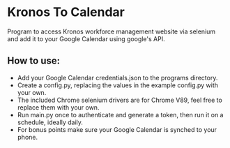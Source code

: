 # Kronos To Calendar
 Program to access Kronos workforce management website via selenium and add it to your Google Calendar using google's API.
## How to use:
 - Add your Google Calendar credentials.json to the programs directory.
 - Create a config.py, replacing the values in the example config.py with your own.
 - The included Chrome selenium drivers are for Chrome V89, feel free to replace them with your own.
 - Run main.py once to authenticate and generate a token, then run it on a schedule, ideally daily.
 - For bonus points make sure your Google Calendar is synched to your phone.
